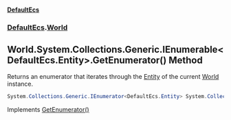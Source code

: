 #### [DefaultEcs](index.md 'index')
### [DefaultEcs](index.md#DefaultEcs 'DefaultEcs').[World](World.md 'DefaultEcs.World')
## World.System.Collections.Generic.IEnumerable&lt;DefaultEcs.Entity&gt;.GetEnumerator() Method
Returns an enumerator that iterates through the [Entity](Entity.md 'DefaultEcs.Entity') of the current [World](World.md 'DefaultEcs.World') instance.  
```csharp
System.Collections.Generic.IEnumerator<DefaultEcs.Entity> System.Collections.Generic.IEnumerable<DefaultEcs.Entity>.GetEnumerator();
```

Implements [GetEnumerator()](https://docs.microsoft.com/en-us/dotnet/api/System.Collections.Generic.IEnumerable-1.GetEnumerator 'System.Collections.Generic.IEnumerable`1.GetEnumerator')  

